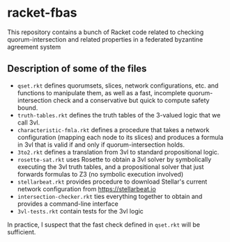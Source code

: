 # racket-fbas

This repository contains a bunch of Racket code related to checking quorum-intersection and related properties in a federated byzantine agreement system

## Description of some of the files

* `qset.rkt` defines quorumsets, slices, network configurations, etc. and functions to manipulate them, as well as a fast, incomplete quorum-intersection check and a conservative but quick to compute safety bound.
* `truth-tables.rkt` defines the truth tables of the 3-valued logic that we call 3vl.
* `characteristic-fmla.rkt` defines a procedure that takes a network configuration (mapping each node to its slices) and produces a formula in 3vl that is valid if and only if quorum-intersection holds.
* `3to2.rkt` defines a translation from 3vl to standard propositional logic.
* `rosette-sat.rkt` uses Rosette to obtain a 3vl solver by symbolically executing the 3vl truth tables, and a propositional solver that just forwards formulas to Z3 (no symbolic execution involved)
* `stellarbeat.rkt` provides procedure to download Stellar's current network configuration from https://stellarbeat.io
* `intersection-checker.rkt` ties everything together to obtain and provides a command-line interface
* `3vl-tests.rkt` contain tests for the 3vl logic

In practice, I suspect that the fast check defined in `qset.rkt` will be sufficient.
